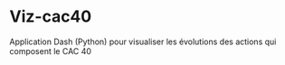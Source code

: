 # Viz-cac40

Application Dash (Python) pour visualiser les évolutions des actions qui composent le CAC 40
